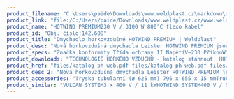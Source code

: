 ```yaml
---
product_filename: "C:\Users\paide\Downloads\www.weldplast.cz\markdown\dmychadlo-horkovzdusne-hotwind-premium88.md"
product_link: "file:/C:/Users/paide/Downloads/www.weldplast.cz/www.weldplast.cz/dmychadlo-horkovzdusne-hotwind-premium88"
product_name: "HOTWIND PREMIUM230 V / 3100 W 800°C flexo kabel"
product_id: "Obj. číslo:142.608"
product_title: "Dmychadlo horkovzdušné HOTWIND PREMIUM | Weldplast"
product_desc: "Nová horkovzdušná dmychadla Leister HOTWIND PREMIUM jsou nástupcem velmi oblíbeného dmychadla Leister HOTWIND S. Oba modely jsou vybaveny dvěma potenciometry pro snadnou regulaci průtoku vzduchu a teploty. Maximální výstupní teplota dosahuje až 800 °C max. průtok vzduchu až 900 l/min.Bezuhlíkový motor zaručuje dlouhou životnostPotenciometrem plynule regulovatelný topný výkon a průtok vzduchu až 900 l/minIntegrované ovládací prvkyIntegrovaná ochrana přístroje a topného tělesa proti přehřátí"
product_specs: "Značka konformity Třída ochrany II NapětíV~230 PříkonW3100 FrekvenceHz50 / 60 Max. teplota°C800 Průtok vzduchul/min200 - 900 Úroveň hlučnosti LpAdB< 70 Hmotnostkg22 - 24 (bez kabelu) Druh certifikaceCCA"
product_downloads: "TECHNOLOGIE HORKÉHO VZDUCHU - katalog stáhnout  HOTWIND - montážní rozměry stáhnout  HOTWIND - produktový list stáhnout  HOTWIND - manuál stáhnout"
product_href: "files/katalog-ph-web.pdf files/katalog-ph-web.pdf files/hotwind-montazni-rozmery.jpg files/hotwind-montazni-rozmery.jpg files/hotwind-premium-system-produktovy-list.pdf files/hotwind-premium-system-produktovy-list.pdf files/hotwind-premium-system-manual-cz.pdf files/hotwind-premium-system-manual-cz.pdf"
product_desc_2: "Nová horkovzdušná dmychadla Leister HOTWIND PREMIUM jsou nástupcem velmi oblíbeného dmychadla Leister HOTWIND S. Oba modely jsou vybaveny dvěma potenciometry pro snadnou regulaci průtoku vzduchu a teploty. Maximální výstupní teplota dosahuje až 800 °C max. průtok vzduchu až 900 l/min.Bezuhlíkový motor zaručuje dlouhou životnostPotenciometrem plynule regulovatelný topný výkon a průtok vzduchu až 900 l/minIntegrované ovládací prvkyIntegrovaná ochrana přístroje a topného tělesa proti přehřátí"
product_accessories: "Tryska tubulární (ø 625 mm) 795 x 655 x 15 mmTrubka prodlužovací násuvná (ø 62 mm)275 x ø 62 mmTryska reflektorová U (ø 625 mm)400 x 50 mmTryska reflektorová děrovaná (ø 62.5 mm)110 x 152 mmTryska reflektorová děrovaná (ø 62.5 mm)ø 150 mmTryska reflektorová děrovaná (ø 62.5 mm) 76 x 75 mm76 x 75 mmTryska tubulární (ø 62.5 mm)120 x 112 mm 90° zahnutáTryska štěrbinová (ø 62.5 mm)250 x 12 mmTryska štěrbinová (ø 62.5 mm)300 x 4 mmTryska štěrbinová (ø 62.5 mm)85 x 15 mmTryska štěrbinová (ø 62.5 mm)150 x 12 mmTryska tubulární (ø 625 mm) 700 x 550 x 17 mmTrubka prodlužovací násuvná (ø 625 mm) 200 x ø 45 mm pro LE 5000Tryska kruhová (ø 62.5 mm)redukce na ø 40 mmTryska reflektorová U (ø 625 mm)400 x 80 mmTryska reflektorová U (ø 625 mm)400 x 65 mmTryska reflektorová děrovaná (ø 625 mm)45 x 75 mmTryska štěrbinová (ø 62.5 mm)400 x 4 mmTryska štěrbinová (ø 62.5 mm)500 x 4 mmTryska štěrbinová (ø 62.5 mm)200 x 9 mmTryska tubulární (ø 625 mm) 456 x 306 x 3 mmTryska tubulární (ø 625 mm) 354 x 204 x 45 mmTryska tubulární (ø 625 mm) 1100 x 1000 x 4 mmPříruba připojovací (ø 62.5 mm) ø 90 mmFiltr sání ø 105 mm (HOTWIND) VULCAN SYSTEM3 x 400 V / 11 kWHOTWIND SYSTEM400 V / 5400 WHOTWIND PREMIUM400 V / 5400 WHOTWIND PREMIUM230 V / 3100 W 800°C flexo kabelHOTWIND PREMIUM230V / 2300W 650 °C eurozástrčkaHOTWIND PREMIUM230 V / 3700 W flexo kabelHOTWIND SYSTEM230 V / 2300 W flexo kabelHOTWIND SYSTEM230 V / 3700 W flexo kabel"
product_similar: "VULCAN SYSTEM3 x 400 V / 11 kWHOTWIND SYSTEM400 V / 5400 WHOTWIND PREMIUM400 V / 5400 WHOTWIND PREMIUM230 V / 3100 W 800°C flexo kabelHOTWIND PREMIUM230V / 2300W 650 °C eurozástrčkaHOTWIND PREMIUM230 V / 3700 W flexo kabelHOTWIND SYSTEM230 V / 2300 W flexo kabelHOTWIND SYSTEM230 V / 3700 W flexo kabel"
---
```

